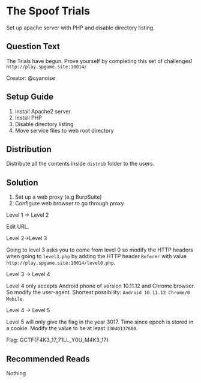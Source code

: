 # The Spoof Trials
Set up apache server with PHP and disable directory listing.

## Question Text
The Trials have begun. Prove yourself by completing this set of challenges!  `http://play.spgame.site:10014/`

Creator: @cyanoise

## Setup Guide
1. Install Apache2 server
2. Install PHP
3. Disable directory listing
4. Move service files to web root directory

## Distribution
Distribute all the contents inside `distrib` folder to the users.

## Solution
1. Set up a web proxy (e.g BurpSuite)
2. Configure web browser to go through proxy

Level 1 -> Level 2

Edit URL.

Level 2->Level 3

Going to level 3 asks you to come from level 0 so modify the HTTP headers when going to `level3.php` by adding the HTTP header `Referer` with value `http://play.spgame.site:10014/level0.php`.

Level 3 -> Level 4

Level 4 only accepts Android phone of version 10.11.12 and Chrome browser. So modify the user-agent. Shortest possibility: `Android 10.11.12 Chrome/0 Mobile`.

Level 4 -> Level 5

Level 5 will only give the flag in the year 3017. Time since epoch is stored in a cookie. Modify the value to be at least `33040137600`.

Flag: GCTF{F4K3_17_71LL_Y0U_M4K3_17}

## Recommended Reads
Nothing

